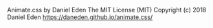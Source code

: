 Animate.css by Daniel Eden
The MIT License (MIT)
Copyright (c) 2018 Daniel Eden
https://daneden.github.io/animate.css/

